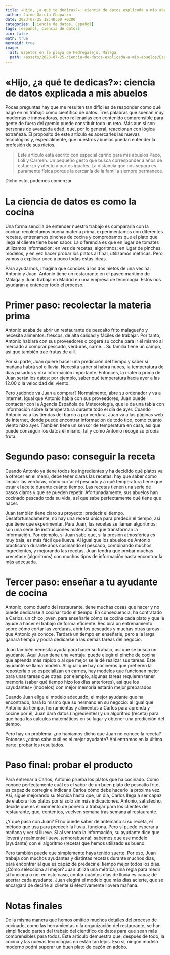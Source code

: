 ```yaml
---
title: «Hijo, ¿a qué te dedicas?»꞉ ciencia de datos explicada a mis abuelos
author: Jaime García Chaparro
date: 2023-07-25 18:40:00 +0200
categories: [Ciencia de datos, Español]
tags: [español, ciencia de datos]
pin: false
math: true
mermaid: true
image:
  alt: Espetos en la playa de Pedregalejo, Málaga
  path: /assets/2023-07-25-ciencia-de-datos-explicada-a-mis-abuelos/Espetos.png
---
```



# «Hijo, ¿a qué te dedicas?»: ciencia de datos explicada a mis abuelos

Pocas preguntas hay que me resulten tan difíciles de responder como qué hago en mi trabajo como científico de datos. Tres palabras que suenan muy modernas e innovadoras, pero rellenarlas con contenido comprensible para gente de fuera del gremio puede constituir todo un reto. Más aun si son personas de avanzada edad, que, por lo general, reaccionan con lógica extrañeza. El propósito de este artículo es acercarles las nuevas tecnologías y, especialmente, que nuestros abuelos puedan entender la profesión de sus nietos.

> Este artículo está escrito con especial cariño para mis abuelos Paco, Loli y Carmen. Un pequeño gesto que busca corresponder a años de esfuerzo y afecto a partes iguales. La distancia que nos separa es puramente física porque la cercanía de la familia siempre permanece.

Dicho esto, podemos comenzar. 

# La ciencia de datos es como la cocina

Una forma sencilla de entender nuestro trabajo es compararla con la cocina: recolectamos buena materia prima, experimentamos con diferentes recetas, entrenamos pinches de cocina y comprobamos que el plato que llega al cliente tiene buen sabor. La diferencia es que en lugar de tomates utilizamos información; en vez de recetas, algoritmos; en lugar de pinches, modelos, y en vez hacer probar los platos al final, utilizamos métricas. Pero vamos a explicar poco a poco todas estas ideas.

Para ayudarnos, imagina que conoces a los dos nietos de una vecina: Antonio y Juan. Antonio tiene un restaurante en el paseo marítimo de Málaga y Juan trabaja en Madrid en una empresa de tecnología. Estos nos ayudarán a entender todo el proceso.

# Primer paso: recolectar la materia prima

Antonio acaba de abrir un restaurante de pescaíto frito malagueño y necesita alimentos: frescos, de alta calidad y fáciles de trabajar. Por tanto, Antonio hablará con sus proveedores o cogerá su coche para ir él mismo al mercado a comprar pescado, verduras, carne… Su familia tiene un campo, así que también trae frutas de allí.

Por su parte, Juan quiere hacer una predicción del tiempo y saber si mañana habrá sol o lluvia. Necesita saber si habrá nubes, la temperatura de días pasados y otra información importante. Entonces, la materia prima de Juan serán los datos: por ejemplo, saber qué temperatura hacía ayer a las 12.00 o la velocidad del viento.

Pero ¿adónde va Juan a comprar? Normalmente, abre su ordenador y va a Internet. Igual que Antonio habla con sus proveedores, Juan puede contactar con la Agencia Española de Meteorología, que le da una tabla con información sobre la temperatura durante todo el día de ayer. Cuando Antonio va a las tiendas del barrio a por verdura, Juan va a las páginas web de internet, donde puede encontrar información de todo tipo, como cuánto viento hizo ayer. También tiene un sensor de temperatura en casa, así que puede conseguir los datos él mismo, tal y como Antonio recoge su propia fruta.

# Segundo paso: conseguir la receta

Cuando Antonio ya tiene todos los ingredientes y ha decidido qué platos va a ofrecer en el menú, debe tener claras las recetas: hay que saber cómo limpiar las verduras, cómo cortar el pescado y a qué temperatura tiene que estar el aceite durante cuánto tiempo. Las recetas tienen una serie de pasos claros y que se pueden repetir. Afortunadamente, sus abuelos han cocinado pescado toda su vida, así que sabe perfectamente qué tiene que hacer.

Juan también tiene claro su proyecto: predecir el tiempo. Desafortunadamente, no hay una receta única para predecir el tiempo, así que tiene que experimentar. Para Juan, las recetas se llaman algoritmos: son una serie de instrucciones matemáticas que transforman la información. Por ejemplo, si Juan sabe que, si la presión atmosférica es muy baja, es más fácil que llueva. Al igual que los abuelos de Antonio practicaron durante años cocinando el pescado, combinando muchos ingredientes, y mejorando las recetas, Juan tendrá que probar muchas «recetas» (algoritmos) con muchos tipos de información hasta encontrar la más adecuada.

# Tercer paso: enseñar a tu ayudante de cocina

Antonio, como dueño del restaurante, tiene muchas cosas que hacer y no puede dedicarse a cocinar todo el tiempo. En consecuencia, ha contratado a Carlos, un chico joven, para enseñarle cómo se cocina cada plato y que le ayude a hacer el trabajo de forma eficiente. Recibirá un entrenamiento sobre cómo cortar las verduras, abrir los pescados y muchas otras tareas que Antonio ya conoce. Tardará un tiempo en enseñarle, pero a la larga ganará tiempo y podrá dedicarse a las demás tareas del negocio.

Juan también necesita ayuda para hacer su trabajo, así que se busca un ayudante. Aquí Juan tiene una ventaja: puede elegir el pinche de cocina que aprenda más rápido o al que mejor se le dé realizar sus tareas. Este ayudante se llama modelo. Al igual que hay cocineros que prefieren la repostería o se especializan en carnes, hay modelos que funcionan mejor para unas tareas que otras: por ejemplo, algunas tareas requieren tener memoria (saber qué tiempo hizo los días anteriores), así que los «ayudantes» (modelos) con mejor memoria estarán mejor preparados.

Cuando Juan elige el modelo adecuado, el mejor ayudante que ha encontrado, hará lo mismo que su hermano en su negocio: al igual que Antonio da tiempo, herramientas y alimentos a Carlos para aprenda y cocine por él, Juan dará datos (ingredientes) y un algoritmo (receta) para que haga los cálculos matemáticos en su lugar y obtener una predicción del tiempo.

Pero hay un problema: ¿no habíamos dicho que Juan no conoce la receta? Entonces ¿cómo sabe cuál es el mejor ayudante? Ahí entramos en la última parte: probar los resultados.

# Paso final: probar el producto

Para entrenar a Carlos, Antonio prueba los platos que ha cocinado. Como conoce perfectamente cuál es el sabor de un buen plato de pescaíto frito, es capaz de corregir e indicar a Carlos cómo debe hacerlo la próxima vez. Así, sigue mejorando su técnica hasta que, un día, Carlos llega a ser capaz de elaborar los platos por sí solo sin más indicaciones. Antonio, satisfecho, decide que es el momento de ponerlo a trabajar para los clientes del restaurante, que, contentos, vuelven semana tras semana al restaurante.

¿Y qué pasa con Juan? Él no puede saber de antemano si su receta, el método que usa para predecir la lluvia, funciona. Pero sí puede esperar a mañana y ver si llueve. Si al ver toda la información, su ayudante dice que lloverá y realmente llueve, ¡enhorabuena!: sabemos que ese modelo (ayudante) con el algoritmo (receta) que hemos utilizado es bueno.

Pero también puede que simplemente haya tenido suerte. Por eso, Juan trabaja con muchos ayudantes y distintas recetas durante muchos días, para encontrar al que es capaz de predecir el tiempo mejor todos los días. ¿Cómo selecciona al mejor? Juan utiliza una métrica, una regla para medir si funciona o no: en este caso, contar cuántos días de lluvia es capaz de acertar cada ayudante. Juan elegirá el modelo que más días acierte, que se encargará de decirle al cliente si efectivamente lloverá mañana.

# Notas finales

De la misma manera que hemos omitido muchos detalles del proceso de cocinado, como las herramientas o la organización del restaurante, se han simplificado partes del trabajo del científico de datos para que sean más comprensibles para todos. Este artículo demuestra que, después de todo, la cocina y las nuevas tecnologías no están tan lejos. Eso sí, ningún modelo moderno podrá superar un buen plato de cazón en adobo.